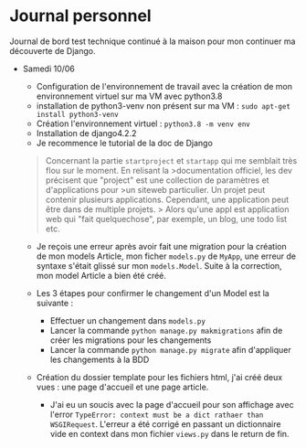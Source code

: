 # Journal personnel

Journal de bord test technique continué à la maison pour mon continuer ma découverte de Django.

- Samedi 10/06
  - Configuration de l'environnement de travail avec la création de mon environnement virtuel sur ma VM avec python3.8
  - installation de python3-venv non présent sur ma VM : `sudo apt-get install python3-venv`
  - Création l'environnement virtuel : `python3.8 -m venv env`
  - Installation de django4.2.2
  - Je recommence le tutorial de la doc de Django
  
  > Concernant la partie `startproject` et `startapp` qui me semblait très flou sur le moment.
  > En relisant la >documentation officiel, les dev précisent que "project" est une collection de paramètres et d'applications pour >un siteweb particulier.
  >Un projet peut contenir plusieurs applications. Cependant, une application peut être dans de multiple projets. > Alors qu'une appl est application web qui "fait quelquechose", par exemple, un blog, une todo list etc.

  - Je reçois une erreur après avoir fait une migration pour la création de mon models Article, mon ficher `models.py` de `MyApp`, une erreur de syntaxe s'était glissé sur mon `models.Model`. Suite à la correction, mon model Article a bien été créé.
  - Les 3 étapes pour confirmer le changement d'un Model est la suivante :
    - Effectuer un changement dans `models.py`
    - Lancer la commande `python manage.py makmigrations` afin de créer les migrations pour les changements
    - Lancer la commande `python manage.py migrate` afin d'appliquer les changements à la BDD

  - Création du dossier template pour les fichiers html, j'ai créé deux vues : une page d'accueil et une page article.
    - J'ai eu un soucis avec la page d'accueil pour son affichage avec l'error `TypeError: context must be a dict rathaer than WSGIRequest`. L'erreur a été corrigé en passant un dictionnaire vide en context dans mon fichier `views.py` dans le return de fin.

